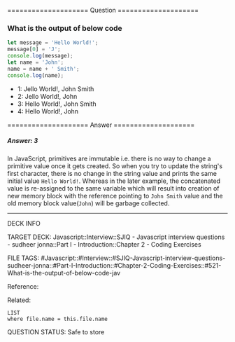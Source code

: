 ==================== Question ====================  

### What is the output of below code

```javascript
let message = 'Hello World!';
message[0] = 'J';
console.log(message);
let name = 'John';
name = name + ' Smith';
console.log(name);
```

- 1: Jello World!, John Smith
- 2: Jello World!, John
- 3: Hello World!, John Smith
- 4: Hello World!, John  

==================== Answer ====================  

##### Answer: 3

In JavaScript, primitives are immutable i.e. there is no way to change a
primitive value once it gets created. So when you try to update the string's
first character, there is no change in the string value and prints the same
initial value `Hello World!`. Whereas in the later example, the concatenated
value is re-assigned to the same variable which will result into creation of new
memory block with the reference pointing to `John Smith` value and the old
memory block value(`John`) will be garbage collected.

---

DECK INFO

TARGET DECK: Javascript::Interview::SJIQ - Javascript interview questions -
sudheer jonna::Part I - Introduction::Chapter 2 - Coding Exercises

FILE TAGS:
#Javascript::#Interview::#SJIQ-Javascript-interview-questions-sudheer-jonna::#Part-I-Introduction::#Chapter-2-Coding-Exercises::#521-What-is-the-output-of-below-code-jav

Reference:

Related:

```dataview
LIST
where file.name = this.file.name
```

QUESTION STATUS: Safe to store
